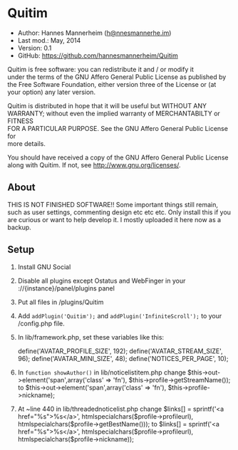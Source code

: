 Quitim
==========================================

* Author:    Hannes Mannerheim (<h@nnesmannerhe.im>)
* Last mod.: May, 2014
* Version:   0.1
* GitHub:    <https://github.com/hannesmannerheim/Quitim>

Quitim is free  software:  you can  redistribute it  and / or  modify it  
under the  terms of the GNU Affero General Public License as published by  
the Free Software Foundation,  either version three of the License or (at  
your option) any later version.                                            
                                                                           
Quitim is distributed  in hope that  it will be  useful but  WITHOUT ANY  
WARRANTY;  without even the implied warranty of MERCHANTABILTY or FITNESS  
FOR A PARTICULAR PURPOSE.  See the  GNU Affero General Public License for  
more details.                                                              
                                                                           
You should have received a copy of the  GNU Affero General Public License  
along with Quitim. If not, see <http://www.gnu.org/licenses/>.            
                                                                           
About
-----

THIS IS NOT FINISHED SOFTWARE!! Some important things still remain, such as
user settings, commenting design etc etc etc. Only install this if you are curious
or want to help develop it. I mostly uploaded it here now as a backup.


Setup
-----

1. Install GNU Social

2. Disable all plugins except Ostatus and WebFinger in your
://{instance}/panel/plugins panel

3. Put all files in /plugins/Quitim

4. Add `addPlugin('Quitim');` and  `addPlugin('InfiniteScroll');` to your 
/config.php file.

5. In lib/framework.php, set these variables like this:

	define('AVATAR_PROFILE_SIZE', 192);
	define('AVATAR_STREAM_SIZE', 96);
	define('AVATAR_MINI_SIZE', 48);
	define('NOTICES_PER_PAGE', 10);

6. In `function showAuthor()` in lib/noticelistitem.php change
	$this->out->element('span',array('class' => 'fn'), $this->profile->getStreamName());
to
	$this->out->element('span',array('class' => 'fn'), $this->profile->nickname);
	
7. At ~line 440 in lib/threadednoticelist.php change
	$links[] = sprintf('<a href="%s">%s</a>',
					   htmlspecialchars($profile->profileurl),
					   htmlspecialchars($profile->getBestName()));
to 
	$links[] = sprintf('<a href="%s">%s</a>',
				   htmlspecialchars($profile->profileurl),
				   htmlspecialchars($profile->nickname));

	
